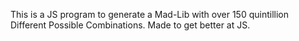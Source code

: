 This is a JS program to generate a Mad-Lib with over 150 quintillion Different Possible Combinations. Made to get better at JS.
